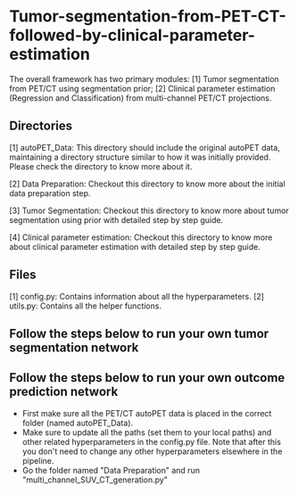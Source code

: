 # Tumor-segmentation-from-PET-CT-followed-by-clinical-parameter-estimation
The overall framework has two primary modules: [1] Tumor segmentation from PET/CT using segmentation prior; [2] Clinical parameter estimation (Regression and Classification) from multi-channel PET/CT projections.

## Directories
[1] autoPET_Data: This directory should include the original autoPET data, maintaining a directory structure similar to how it was initially provided. Please check the directory to know more about it.

[2] Data Preparation: Checkout this directory to know more about the initial data preparation step.

[3] Tumor Segmentation: Checkout this directory to know more about tumor segmentation using prior with detailed step by step guide.

[4] Clinical parameter estimation: Checkout this directory to know more about clinical parameter estimation with detailed step by step guide.

## Files
[1] config.py: Contains information about all the hyperparameters.
[2] utils.py: Contains all the helper functions.


## Follow the steps below to run your own tumor segmentation network

## Follow the steps below to run your own outcome prediction network
* First make sure all the PET/CT autoPET data is placed in the correct folder (named autoPET_Data).
* Make sure to update all the paths (set them to your local paths) and other related hyperparameters in the config.py file. Note that after this you don't need to change any other hyperparameters elsewhere in the pipeline.
* Go the folder named "Data Preparation" and run "multi_channel_SUV_CT_generation.py" 
